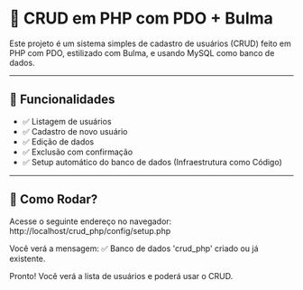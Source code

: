 # 🐘 CRUD em PHP com PDO + Bulma

Este projeto é um sistema simples de cadastro de usuários (CRUD) feito em PHP com PDO, estilizado com Bulma, e usando MySQL como banco de dados.

---

## 🚀 Funcionalidades

- ✅ Listagem de usuários
- ✅ Cadastro de novo usuário
- ✅ Edição de dados
- ✅ Exclusão com confirmação
- ✅ Setup automático do banco de dados (Infraestrutura como Código)

---

## 🤔 Como Rodar?

Acesse o seguinte endereço no navegador:
http://localhost/crud_php/config/setup.php

Você verá a mensagem:
✅ Banco de dados 'crud_php' criado ou já existente.

Pronto! Você verá a lista de usuários e poderá usar o CRUD.


